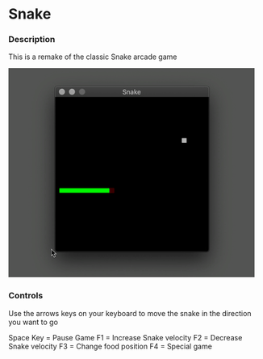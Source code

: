# Snake

### Description

This is a remake of the classic Snake arcade game

![](README.gif)

### Controls

Use the arrows keys on your keyboard to move the snake in the direction you want to go

Space Key = Pause Game
F1 = Increase Snake velocity
F2 = Decrease Snake velocity
F3 = Change food position
F4 = Special game
